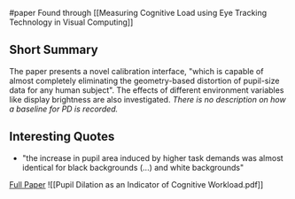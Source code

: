 #paper 
Found through [[Measuring Cognitive Load using Eye Tracking Technology in Visual Computing]]

## Short Summary ##
The paper presents a novel calibration interface, "which is capable of almost completely eliminating the geometry-based distortion of pupil-size data for any human subject". The effects of different environment variables like display brightness are also investigated.
*There is no description on how a baseline for PD is recorded.*

## Interesting Quotes ##
- "the increase in pupil area induced by higher task demands was almost identical for black backgrounds (...) and white backgrounds"


[Full Paper](https://www.cs.umb.edu/~marc/lab/publications/pomplun_hci2003.pdf) ![[Pupil Dilation as an Indicator of Cognitive Workload.pdf]]